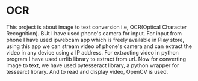 # OCR
This project is about image to text conversion i.e, OCR(Optical Character Recognition). BUt I have used phone's camera for
input. For input from phone I have used ipwebcam app which is freely available in Play store, using this app we can stream
video of phone's camera and can extract the video in any device using a IP address. For extracting video in python program I
have used urrlib library to extract from url.
Now for converting image to text, we have used pytesseract library, a python wrapper for tessearct library.
And to read and display video, OpenCV is used.
